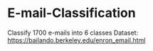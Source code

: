 # E-mail-Classification
Classify 1700 e-mails into 6 classes
Dataset: https://bailando.berkeley.edu/enron_email.html

